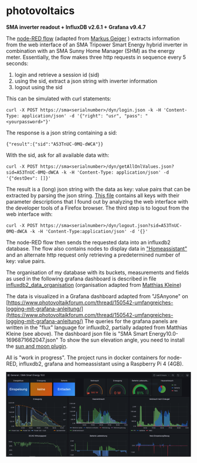﻿# photovoltaics
**SMA inverter readout + InfluxDB v2.6.1 + Grafana v9.4.7**

 The  [node-RED flow](https://github.com/airborneastro/photovoltaics/blob/main/Flow_SMA_v03_anonymous.json) (adapted from [Markus Geiger](https://github.com/mkgeiger/node-red-sma) ) extracts information from the web interface of an SMA Tripower Smart Energy hybrid inverter in combination with an SMA Sunny Home Manager (SHM) as the energy meter. Essentially, the flow makes three http requests in sequence every 5 seconds: 

 1. login and retrieve a session id (sid)
 2. using the sid, extract a json string with inverter information
 3. logout using the sid

This can be simulated with curl statements:

    curl -X POST https://sma<serialnumber>/dyn/login.json -k -H 'Content-Type: application/json' -d '{"right": "usr", "pass": "<yourpassword>"}'

The response is a json string containing a sid:

    {"result":{"sid":"A53TnUC-0MQ-dWCA"}}
With the sid, ask for all available data with:

    curl -X POST https://sma<serialnumber>/dyn/getAllOnlValues.json?sid=A53TnUC-0MQ-dWCA -k -H 'Content-Type: application/json' -d '{"destDev": []}'
    
The result is a (long) json string with the data as key: value pairs that can be extracted by parsing the json string. [This file](https://github.com/airborneastro/photovoltaics/blob/main/valueID_STP10_SE.xlsx)  contains all keys with their parameter descriptions that I found out by analyzing the web interface with the developer tools of a Firefox browser. The third step is to logout from the web interface with:

    curl -X POST https://sma<serialnumber>/dyn/logout.json?sid=A53TnUC-0MQ-dWCA -k -H 'Content-Type:application/json' -d '{}'

The node-RED flow then sends the requested data into an influxdb2 database. The flow also contains nodes to display data in  ["Homeassistant"](https://www.home-assistant.io/) and an alternate http request only retrieving a predetermined number of key: value pairs.



The organisation of my database with its buckets, measurements and fields as used in the following grafana dashboard is described in file
[influxdb2_data_organisation](https://github.com/airborneastro/photovoltaics/blob/main/influxdb2_data_organisation) (organisation adapted from [Matthias Kleine](https://haus-automatisierung.com/software/2023/05/11/influxdb2-pv-dashboard.html))

The data is visualized in a Grafana dashboard adapted from "JSAnyone"   on
[https://www.photovoltaikforum.com/thread/150542-umfangreiches-logging-mit-grafana-anleitung/](https://www.photovoltaikforum.com/thread/150542-umfangreiches-logging-mit-grafana-anleitung/)
The queries for the grafana panels are written in the "flux" language for influxdb2, partially adapted from Matthias Kleine (see above). The dashboard json file is "SMA Smart Energy10.0-1696871662047.json" To show the sun elevation angle, you need to install the [sun and moon plugin](https://grafana.com/grafana/plugins/fetzerch-sunandmoon-datasource/).

All is "work in progress". The project runs in docker containers for node-RED, influxdb2, grafana and homeassistant using a Raspberry Pi 4 (4GB).

![Dashboard](https://github.com/airborneastro/photovoltaics/blob/main/Grafana_SMA_STP_SE10_part1.PNG)









